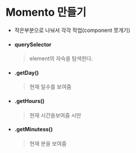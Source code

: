 # Momento 만들기

- 작은부분으로 나눠서 각각 작업(component 쪼개기)

- #### querySelector

  > element의 자슥을 탐색한다.

- #### .getDay()

  > 현재 일수를 보여줌

- #### .getHours()

  > 현재 시간을보여줌 시만

- #### .getMinutess()

  > 현재 분을 보여줌

